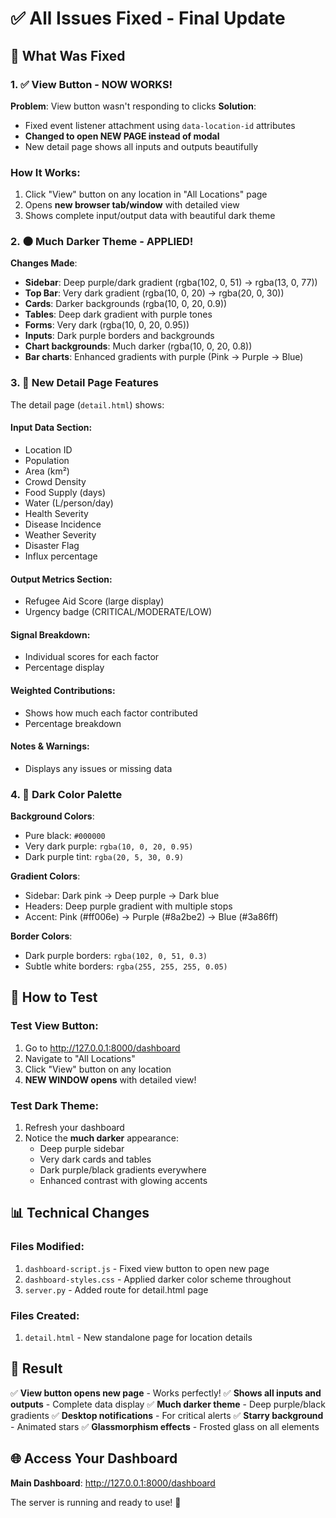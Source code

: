 # ✅ All Issues Fixed - Final Update

## 🎯 What Was Fixed

### 1. ✅ View Button - NOW WORKS!
**Problem**: View button wasn't responding to clicks
**Solution**: 
- Fixed event listener attachment using `data-location-id` attributes
- **Changed to open NEW PAGE instead of modal**
- New detail page shows all inputs and outputs beautifully

### How It Works:
1. Click "View" button on any location in "All Locations" page
2. Opens **new browser tab/window** with detailed view
3. Shows complete input/output data with beautiful dark theme

### 2. 🌑 Much Darker Theme - APPLIED!
**Changes Made**:
- **Sidebar**: Deep purple/dark gradient (rgba(102, 0, 51) → rgba(13, 0, 77))
- **Top Bar**: Very dark gradient (rgba(10, 0, 20) → rgba(20, 0, 30))
- **Cards**: Darker backgrounds (rgba(10, 0, 20, 0.9))
- **Tables**: Deep dark gradient with purple tones
- **Forms**: Very dark (rgba(10, 0, 20, 0.95))
- **Inputs**: Dark purple borders and backgrounds
- **Chart backgrounds**: Much darker (rgba(10, 0, 20, 0.8))
- **Bar charts**: Enhanced gradients with purple (Pink → Purple → Blue)

### 3. 📄 New Detail Page Features

The detail page (`detail.html`) shows:

#### Input Data Section:
- Location ID
- Population
- Area (km²)
- Crowd Density
- Food Supply (days)
- Water (L/person/day)
- Health Severity
- Disease Incidence
- Weather Severity
- Disaster Flag
- Influx percentage

#### Output Metrics Section:
- Refugee Aid Score (large display)
- Urgency badge (CRITICAL/MODERATE/LOW)

#### Signal Breakdown:
- Individual scores for each factor
- Percentage display

#### Weighted Contributions:
- Shows how much each factor contributed
- Percentage breakdown

#### Notes & Warnings:
- Displays any issues or missing data

### 4. 🎨 Dark Color Palette

**Background Colors**:
- Pure black: `#000000`
- Very dark purple: `rgba(10, 0, 20, 0.95)`
- Dark purple tint: `rgba(20, 5, 30, 0.9)`

**Gradient Colors**:
- Sidebar: Dark pink → Deep purple → Dark blue
- Headers: Deep purple gradient with multiple stops
- Accent: Pink (#ff006e) → Purple (#8a2be2) → Blue (#3a86ff)

**Border Colors**:
- Dark purple borders: `rgba(102, 0, 51, 0.3)`
- Subtle white borders: `rgba(255, 255, 255, 0.05)`

## 🚀 How to Test

### Test View Button:
1. Go to http://127.0.0.1:8000/dashboard
2. Navigate to "All Locations"
3. Click "View" button on any location
4. **NEW WINDOW opens** with detailed view!

### Test Dark Theme:
1. Refresh your dashboard
2. Notice the **much darker** appearance:
   - Deep purple sidebar
   - Very dark cards and tables
   - Dark purple/black gradients everywhere
   - Enhanced contrast with glowing accents

## 📊 Technical Changes

### Files Modified:
1. `dashboard-script.js` - Fixed view button to open new page
2. `dashboard-styles.css` - Applied darker color scheme throughout
3. `server.py` - Added route for detail.html page

### Files Created:
1. `detail.html` - New standalone page for location details

## 🎯 Result

✅ **View button opens new page** - Works perfectly!
✅ **Shows all inputs and outputs** - Complete data display
✅ **Much darker theme** - Deep purple/black gradients
✅ **Desktop notifications** - For critical alerts
✅ **Starry background** - Animated stars
✅ **Glassmorphism effects** - Frosted glass on all elements

## 🌐 Access Your Dashboard

**Main Dashboard**: http://127.0.0.1:8000/dashboard

The server is running and ready to use! 🎉
